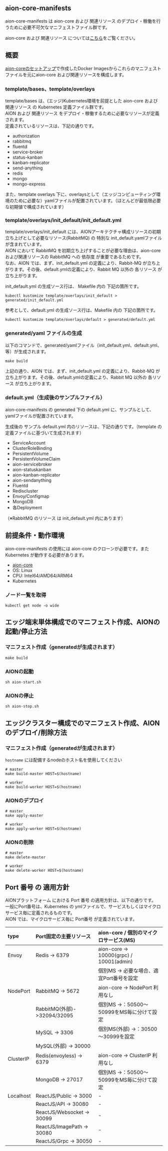 ## **aion-core-manifests**
aion-core-manifests は aion-core および 関連リソース のデプロイ・稼働を行うために必要不可欠なマニフェストファイル群です。

aion-core および 関連リソース については[こちら](https://github.com/latonaio/aion-core)をご覧ください。
## 概要
[aion-coreのセットアップ](https://github.com/latonaio/aion-core)で作成したDocker Imagesからこれらのマニフェストファイルを元にaion-core および関連リソースを構成します。  
  
### template/bases、template/overlays  
template/bases は、(エッジ)Kubernetes環境を前提とした aion-core および 関連リソース の Kubernetes 定義ファイル群です。  
AION および 関連リソース をデプロイ・稼働するために必要なリソースが定義されます。   
定義されているリソースは、下記の通りです。   

* authorization  
* rabbitmq  
* fluentd  
* service-broker   
* status-kanban   
* kanban-replicator  
* send-anything   
* redis   
* mongo    
* mongo-express      

また、template overlays 下に、overlaysとして（エッジコンピューティング環境のために必要な）yamlファイルが配置されています。（ほとんどが最低限必要な初期値で構成されています）

### template/overlays/init_default/init_default.yml  

template/overlays/init_default には、AIONアーキテクチャ構成リソースの初期立ち上げとして必要なリソース(RabbitMQ) の 特別な init_default.yamlファイル が含まれています。  
AION において RabbitMQ を初期立ち上げすることが必要な理由は、aion-core および関連リソースの RabbitMQ への 依存度 が重要であるためです。  
なお、AION では、まず、init_default.yml の定義により、Rabbit-MQ が立ち上がります。その後、default.ymlの定義により、Rabbit MQ 以外の 各リソース が立ち上がります。

init_default.yml の生成ソース行は、 Makefile 内の 下記の箇所です。
```
kubectl kustomize template/overlays/init_default > generated/init_default.yml
```
  
参考として、default.yml の生成ソース行は、Makefile 内の 下記の箇所です。
```
kubectl kustomize template/overlays/default > generated/default.yml
```

### generated/yaml ファイルの生成  

以下のコマンドで、generated/yamlファイル（init_default.yml、default.yml、等）が生成されます。
```
make build
```
  
上記の通り、AION では、まず、init_default.yml の定義により、Rabbit-MQ が立ち上がります。その後、default.ymlの定義により、Rabbit MQ 以外の 各リソース が立ち上がります。  

### default.yml（生成後のサンプルファイル）    
aion-core-manifests の generated 下の default.yml に、サンプルとして、yamlファイルが配置されています。    

生成後の サンプル default.yml 内のリソースは、下記の通りです。（template の定義ファイルに基づいて生成されます）  

* ServiceAccount  
* ClusterRoleBinding  
* PersistentVolume  
* PersistentVolumeClaim  
* aion-servicebroker  
* aion-statuskanban  
* aion-kanban-replicator  
* aion-sendanything  
* Fluentd  
* Rediscluster 
* Envoy/Configmap  
* MongoDB  
* 各Deployment    

（※RabbitMQ のリソース は init_default.yml 内にあります）

## 前提条件・動作環境
aion-core-manifests の使用には aion-core のクローンが必要です。また Kubernetes が動作する必要があります。

* [aion-core](https://github.com/latonaio/aion-core)
* OS: Linux
* CPU: Intel64/AMD64/ARM64
* Kubernetes

### ノード一覧を取得
```shell
kubectl get node -o wide
```

## エッジ端末単体構成でのマニフェスト作成、AIONの起動/停止方法
### マニフェスト作成（generatedが生成されます）
```shell
make build
```

### AIONの起動
```shell
sh aion-start.sh
```

### AIONの停止
```shell
sh aion-stop.sh
```

## エッジクラスター構成でのマニフェスト作成、AIONのデプロイ/削除方法
### マニフェスト作成（generatedが生成されます）

`hostname` には配備するnodeのホスト名を使用してください
```shell
# master
make build-master HOST=$(hostname)

# worker
make build-worker HOST=$(hostname)
```

### AIONのデプロイ
```shell
# master
make apply-master

# worker
make apply-worker HOST=$(hostname)
```

### AIONの削除
```shell
# master
make delete-master

# worker
make delete-worker HOST=$(hostname)
```

## Port 番号 の 適用方針  
AIONプラットフォーム における Port 番号 の適用方針は、以下の通りです。  
一般にPort番号は、Kubernetes の ymlファイルで、サービスもしくはマイクロサービス毎に定義されるものです。  
AION では、マイクロサービス毎に Port番号 が定義されています。  

| type                 | Port固定の主要リソース       | aion-core / 個別のマイクロサービス(MS)      |   
| :------------------- | :------------------------- | :---------------------------------------- |   
| Envoy                | Redis -> 6379              | aion-core -> 10000(grpc) / 10001(admin)   |
|                      |                            | 個別MS -> 必要な場合、適宜Port番号を設定     |
| NodePort             | RabbitMQ -> 5672           | aion-core -> NodePort 利用なし             |
|                      | RabbitMQ(外部)->32094/32095| 個別MS ->：50500～50999をMS毎に分けて設定    |
|                      | MySQL -> 3306              | 個別MS(外部) ->：30500～30999を設定       　|
|                      | MySQL(外部) -> 30000       |                                            |
| ClusterIP            | Redis(envoyless) -> 6379   | aion-core -> ClusterIP 利用なし            |
|                      | MongoDB -> 27017           | 個別MS ->：50500～50999をMS毎に分けて設定   |
| Localhost            | ReactJS/Public -> 3000     | -                                         |
|                      | ReactJS/API -> 30080       | -                                         |
|                      | ReactJS/Websocket -> 30099 | -                                         |
|                      | ReactJS/ImagePath -> 30080 | -                                         |
|                      | ReactJS/Grpc -> 30050      | -                                         |